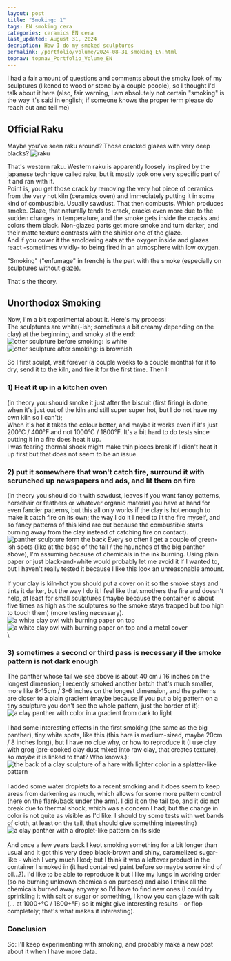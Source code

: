 ```yaml
---
layout: post
title: "Smoking: 1"
tags: EN smoking cera
categories: ceramics EN cera
last_updated: August 31, 2024
decription: How I do my smoked sculptures
permalink: /portfolio/volume/2024-08-31_smoking_EN.html
topnav: topnav_Portfolio_Volume_EN
---
```


I had a fair amount of questions and comments about the smoky look of my sculptures (likened to wood or stone by a couple people), so I thought I'd talk about it here 
(also, fair warning, I am absolutely not certain "smoking" is the way it's said in english; if someone knows the proper term please do reach out and tell me)

## Official Raku
Maybe you've seen raku around? Those cracked glazes with very deep blacks? 
![raku](https://upload.wikimedia.org/wikipedia/commons/e/e7/Raku_gestookte_bal.jpg)

That's western raku. Western raku is apparently loosely inspired by the japanese technique called raku, but it mostly took one very specific part of it and ran with it.  
Point is, you get those crack by removing the very hot piece of ceramics from the very hot kiln (ceramics oven) and immediately putting it in some kind of combustible. Usually sawdust. That then combusts. Which produces smoke. Glaze, that naturally tends to crack, cracks even more due to the sudden changes in temperature, and the smoke gets inside the cracks and colors them black. Non-glazed parts get more smoke and turn darker, and their matte texture contrasts with the shinier one of the glaze.\
And if you cover it the smoldering eats at the oxygen inside and glazes react -sometimes vividly- to being fired in an atmosphere with low oxygen.

"Smoking" ("enfumage" in french) is the part with the smoke (especially on sculptures without glaze).

That's the theory.

## Unorthodox Smoking
Now, I'm a bit experimental about it. Here's my process:  
The sculptures are white(-ish; sometimes a bit creamy depending on the clay) at the beginning, and smoky at the end:  
![otter sculpture before smoking: is white](https://64.media.tumblr.com/7fe424b8c1292c74ce6be4c923c2be6f/ec58cdc37ec5c8ba-9b/s1280x1920/d521811fb3781b4ffdf97924ca500886c2c42c28.jpg)
![otter sculpture after smoking: is brownish](https://i.postimg.cc/sDqWpdrC/DEFAULT-AVA2827-0-jpg-wm7419cfd9-5fa2-43e7-9781-b5983acf8614.jpg)

So I first sculpt, wait forever (a couple weeks to a couple months) for it to dry, send it to the kiln, and fire it for the first time. Then I:


### 1) Heat it up in a kitchen oven  
(in theory you should smoke it just after the biscuit (first firing) is done, when it's just out of the kiln and still super super hot, but I do not have my own kiln so I can't);  
When it's hot it takes the colour better, and maybe it works even if it's just 200°C / 400°F and not 1000°C / 1800°F. It's a bit hard to do tests since putting it in a fire does heat it up.  
I was fearing thermal shock might make thin pieces break if I didn't heat it up first but that does not seem to be an issue.  

### 2) put it somewhere that won't catch fire, surround it with scrunched up newspapers and ads, and lit them on fire  
(in theory you should do it with sawdust, leaves if you want fancy patterns, horsehair or feathers or whatever organic material you have at hand for even fancier patterns, but this all only works if the clay is hot enough to make it catch fire on its own; the way I do it I need to lit the fire myself, and so fancy patterns of this kind are out because the combustible starts burning away from the clay instead of catching fire on contact).  
![panther sculpture form the back](https://i.postimg.cc/28wJ6GRW/DEFAULT-AVA2605-0-jpg-wm650212d3-0f65-4048-8638-bb2167cc7a44.jpg)
Every so often I get a couple of green-ish spots (like at the base of the tail / the haunches of the big panther above), I'm assuming because of chemicals in the ink burning. Using plain paper or just black-and-white would probably let me avoid it if I wanted to, but I haven't really tested it because I like this look an unreasonable amount.\
\
If your clay is kiln-hot you should put a cover on it so the smoke stays and tints it darker, but the way I do it I feel like that smothers the fire and doesn't help, at least for small sculptures (maybe because the container is about five times as high as the sculptures so the smoke stays trapped but too high to touch them) (more testing necessary).
![a white clay owl with burning paper on top](https://64.media.tumblr.com/7ec26c6194770133fb05fd2a59c15f14/2319444fff97d2db-9c/s1280x1920/ec905fda62f2b1f4e51b34982476177291a93f52.jpg)
![a white clay owl with burning paper on top and a metal cover](https://64.media.tumblr.com/e271d2643c5c4f1f305e91c5bfa44f7f/2319444fff97d2db-3e/s1280x1920/7cb2369b93fd10559ae2f0859f8109ade603067c.jpg)\
\
### 3) sometimes a second or third pass is necessary if the smoke pattern is not dark enough

The panther whose tail we see above is about 40 cm / 16 inches on the longest dimension; I recently smoked another batch that's much smaller, more like 8-15cm / 3-6 inches on the longest dimension, and the patterns are closer to a plain gradient (maybe because if you put a big pattern on a tiny sculpture you don't see the whole pattern, just the border of it):
![a clay panther with color in a gradient from dark to light](https://i.postimg.cc/sDBy8Sgq/DEFAULTIMG-0714-wmcb3866a0-eea7-41f4-aa00-83ef1438260f.jpg)\
\
I had some interesting effects in the first smoking (the same as the big panther), tiny white spots, like this (this hare is medium-sized, maybe 20cm / 8 inches long), but I have no clue why, or how to reproduce it (I use clay with grog (pre-cooked clay dust mixed into raw clay, that creates texture), so *maybe* it is linked to that? Who knows.):
![the back of a clay sculpture of a hare with lighter color in a splatter-like pattern](https://i.postimg.cc/7ZRKGQB5/DEFAULT-AVA2670-0-jpg-wmffcb548a-8dca-4043-9a52-8ce83235bac0.jpg)\
\
I added some water droplets to a recent smoking and it does seem to keep areas from darkening as much, which allows for some more pattern control (here on the flank/back under the arm). I did it on the tail too, and it did not break due to thermal shock, which was a concern I had; but the change in color is not quite as visible as I'd like. I should try some tests with wet bands of cloth, at least on the tail, that should give something interesting)
![a clay panther with a droplet-like pattern on its side](https://i.postimg.cc/7YDDZt8B/DEFAULTIMG-0725-wmd7e6df2d-4293-4040-b734-6bf5cf53d2d1.jpg)\
\
And once a few years back I kept smoking something for a bit longer than usual and it got this very deep black-brown and shiny, caramelized sugar-like - which I very much liked; but I think it was a leftover product in the container I smoked in (it had contained paint before so maybe some kind of oil...?). I'd like to be able to reproduce it but I like my lungs in working order (so no burning unknown chemicals on purpose) and also I think all the chemicals burned away anyway so I'd have to find new ones (I could try sprinkling it with salt or sugar or something, I know you can glaze with salt (... at 1000+°C / 1800+°F) so it might give interesting results - or flop completely; that's what makes it interesting).


### Conclusion
So: I'll keep experimenting with smoking, and probably make a new post about it when I have more data.
